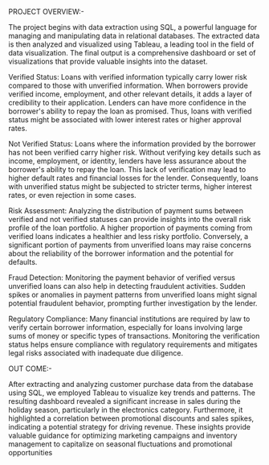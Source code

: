 PROJECT OVERVIEW:- 

The project begins with data extraction using SQL, a powerful language for managing and manipulating data in relational databases. The extracted data is then analyzed and visualized using Tableau, a leading tool in the field of data visualization. The final output is a comprehensive dashboard or set of visualizations that provide valuable insights into the dataset.

Verified Status: Loans with verified information typically carry lower risk compared to those with unverified information. When borrowers provide verified income, employment, and other relevant details, it adds a layer of credibility to their application. Lenders can have more confidence in the borrower's ability to repay the loan as promised. Thus, loans with verified status might be associated with lower interest rates or higher approval rates.

Not Verified Status: Loans where the information provided by the borrower has not been verified carry higher risk. Without verifying key details such as income, employment, or identity, lenders have less assurance about the borrower's ability to repay the loan. This lack of verification may lead to higher default rates and financial losses for the lender. Consequently, loans with unverified status might be subjected to stricter terms, higher interest rates, or even rejection in some cases.

Risk Assessment: Analyzing the distribution of payment sums between verified and not verified statuses can provide insights into the overall risk profile of the loan portfolio. A higher proportion of payments coming from verified loans indicates a healthier and less risky portfolio. Conversely, a significant portion of payments from unverified loans may raise concerns about the reliability of the borrower information and the potential for defaults.

Fraud Detection: Monitoring the payment behavior of verified versus unverified loans can also help in detecting fraudulent activities. Sudden spikes or anomalies in payment patterns from unverified loans might signal potential fraudulent behavior, prompting further investigation by the lender.

Regulatory Compliance: Many financial institutions are required by law to verify certain borrower information, especially for loans involving large sums of money or specific types of transactions. Monitoring the verification status helps ensure compliance with regulatory requirements and mitigates legal risks associated with inadequate due diligence.

 OUT COME:-
 
 After extracting and analyzing customer purchase data from the database using SQL, we employed Tableau to visualize key trends and patterns. The resulting dashboard revealed a significant increase in sales during the holiday season, particularly in the electronics category. Furthermore, it highlighted a correlation between promotional discounts and sales spikes, indicating a potential strategy for driving revenue. These insights provide valuable guidance for optimizing marketing campaigns and inventory management to capitalize on seasonal fluctuations and promotional opportunities

